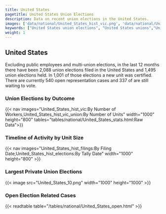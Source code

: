 ```yaml
---
title: United States
pagetitle: United States Union Elections
description: Data on recent union elections in the United States.
images: ['data/national/United_States_hist_vic.png', 'data/national/United_States_hist_size.png', 'data/national/United_States_10.png']
keywords: ["United States union elections", "United States unions","Union elections"]
weight: 1
---
```

##  United States

Excluding public employees and multi-union elections, in the last 12 months there have been 2,088 union elections filed in the United States and 1,495 union elections held. In 1,001 of those elections a new unit was certified. There are currently 540 open representation cases and 337 of are still waiting to vote.

### Union Elections by Outcome
{{< nav images="United_States_hist_vic:By Number of Workers,United_States_hist_vic_union:By Number of Units" width="1000" height="800" tables="tables/national/United_States_stats.html:Raw Data">}}

### Timeline of Activity by Unit Size
{{< nav images="United_States_hist_filings:By Filing Date,United_States_hist_elections:By Tally Date" width="1000" height="800" >}}

### Largest Private Union Elections
{{< image src="United_States_10.png" width="1000" height="1000"  >}}

### Open Election Related Cases
{{< readtable table="/tables/national/United_States_open.html" >}}

